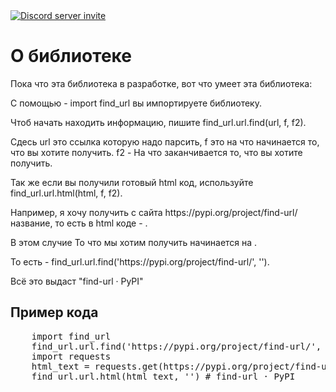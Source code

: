 <a href="https://discord.gg/TGD5nVX" rel="nofollow">
	<img alt="Discord server invite" src="https://i.ibb.co/GP8CDby/2021-06-23-114238.png">
</a>
<h1>О библиотеке</h1>
<p>Пока что эта библиотека в разработке, вот что умеет эта библиотека:</p>
<p>С помощью - import find_url вы импортируете библиотеку.</p>
<p>Чтоб начать находить информацию, пишите find_url.url.find(url, f, f2).</p>
<p>Сдесь url это ссылка которую надо парсить, f это на что начинается то, что вы хотите получить. f2 - На что заканчивается то, что вы хотите получить.</p>
<p>Так же если вы получили готовый html код, используйте find_url.url.html(html, f, f2).</p>
<p>Например, я хочу получить с сайта https://pypi.org/project/find-url/ название, то есть в html коде - <title>find-url · PyPI</title>.</p>
<p>В этом случие То что мы хотим получить начинается на <title>, и заканчивается на </title>.</p>
<p>То есть - find_url.url.find('https://pypi.org/project/find-url/', '<title>', '</title>').</p>
<p>Всё это выдаст "find-url · PyPI"</p>
<h2>Пример кода</h2>

<pre>
	<span class="c1">import find_url
	</span>find_url.url.find('https://pypi.org/project/find-url/', '<title>', '</title>') # find-url · PyPI
	<span class="c1">import requests
	</span>html_text = requests.get(https://pypi.org/project/find-url/).text
	find_url.url.html(html_text, '<title>', '</title>') # find-url · PyPI
</pre>